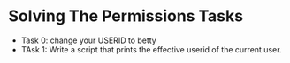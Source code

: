# Solving The Permissions Tasks
* Task 0: change your USERID to betty
* TAsk 1: Write a script that prints the effective userid of the current user.
